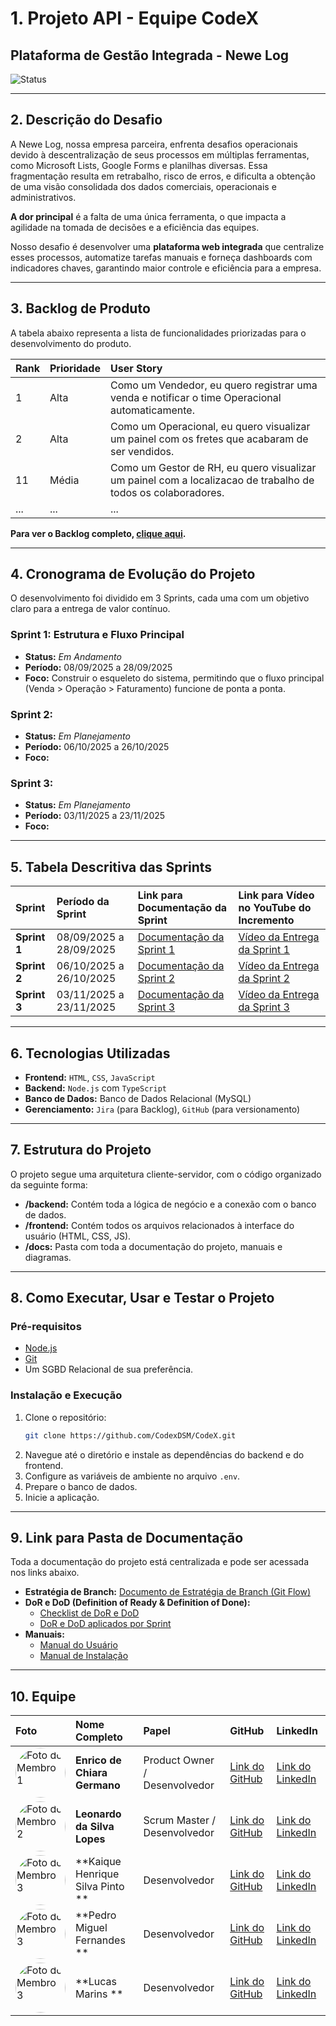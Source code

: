 # 1. Projeto API - Equipe CodeX

## Plataforma de Gestão Integrada - Newe Log

![Status](https://img.shields.io/badge/status-em--desenvolvimento-yellow)

-----

## 2\. Descrição do Desafio 

A Newe Log, nossa empresa parceira, enfrenta desafios operacionais devido à descentralização de seus processos em múltiplas ferramentas, como Microsoft Lists, Google Forms e planilhas diversas. Essa fragmentação resulta em retrabalho, risco de erros, e dificulta a obtenção de uma visão consolidada dos dados comerciais, operacionais e administrativos.

**A dor principal** é a falta de uma única ferramenta, o que impacta a agilidade na tomada de decisões e a eficiência das equipes.

Nosso desafio é desenvolver uma **plataforma web integrada** que centralize esses processos, automatize tarefas manuais e forneça dashboards com indicadores chaves, garantindo maior controle e eficiência para a empresa.

-----

## 3\. Backlog de Produto

A tabela abaixo representa a lista de funcionalidades priorizadas para o desenvolvimento do produto.

| Rank | Prioridade | User Story |
| :--- | :--- | :--- |
| 1 | Alta | Como um Vendedor, eu quero registrar uma venda e notificar o time Operacional automaticamente. |
| 2 | Alta | Como um Operacional, eu quero visualizar um painel com os fretes que acabaram de ser vendidos. |
| 11 | Média | Como um Gestor de RH, eu quero visualizar um painel com a localizacao de trabalho de todos os colaboradores. |
| ... | ... | ... |

**Para ver o Backlog completo, [clique aqui](./docs/ProductBacklog_CodeX_API2DSM.pdf).**

-----

## 4\. Cronograma de Evolução do Projeto

O desenvolvimento foi dividido em 3 Sprints, cada uma com um objetivo claro para a entrega de valor contínuo.

### **Sprint 1: Estrutura e Fluxo Principal**

  * **Status:** *Em Andamento*
  * **Período:** 08/09/2025 a 28/09/2025
  * **Foco:** Construir o esqueleto do sistema, permitindo que o fluxo principal (Venda \> Operação \> Faturamento) funcione de ponta a ponta.

### **Sprint 2:  <br>**

  * **Status:** *Em Planejamento*
  * **Período:** 06/10/2025 a 26/10/2025
  * **Foco:** 

### **Sprint 3: <br>**

  * **Status:** *Em Planejamento*
  * **Período:** 03/11/2025 a 23/11/2025
  * **Foco:** 

-----

## 5\. Tabela Descritiva das Sprints

| Sprint | Período da Sprint | Link para Documentação da Sprint | Link para Vídeo no YouTube do Incremento |
| :--- | :--- | :--- | :--- |
| **Sprint 1** | 08/09/2025 a 28/09/2025 | [Documentação da Sprint 1](./docs/Sprint_1_Backlog.pdf) | [Vídeo da Entrega da Sprint 1]() |
| **Sprint 2** | 06/10/2025 a 26/10/2025 | [Documentação da Sprint 2]() | [Vídeo da Entrega da Sprint 2]() |
| **Sprint 3** | 03/11/2025 a 23/11/2025 | [Documentação da Sprint 3]() | [Vídeo da Entrega da Sprint 3]() |

-----

## 6\. Tecnologias Utilizadas

  * **Frontend:** `HTML`, `CSS`, `JavaScript`
  * **Backend:** `Node.js` com `TypeScript`
  * **Banco de Dados:** Banco de Dados Relacional (MySQL)
  * **Gerenciamento:** `Jira` (para Backlog), `GitHub` (para versionamento)

-----

## 7\. Estrutura do Projeto

O projeto segue uma arquitetura cliente-servidor, com o código organizado da seguinte forma:

  - **/backend:** Contém toda a lógica de negócio e a conexão com o banco de dados.
  - **/frontend:** Contém todos os arquivos relacionados à interface do usuário (HTML, CSS, JS).
  - **/docs:** Pasta com toda a documentação do projeto, manuais e diagramas.

-----

## 8\. Como Executar, Usar e Testar o Projeto

### Pré-requisitos

  * [Node.js](https://nodejs.org/en/)
  * [Git](https://git-scm.com)
  * Um SGBD Relacional de sua preferência.

### Instalação e Execução

1.  Clone o repositório:
    ```sh
    git clone https://github.com/CodexDSM/CodeX.git
    ```
2.  Navegue até o diretório e instale as dependências do backend e do frontend.
3.  Configure as variáveis de ambiente no arquivo `.env`.
4.  Prepare o banco de dados.
5.  Inicie a aplicação.

-----

## 9\. Link para Pasta de Documentação

Toda a documentação do projeto está centralizada e pode ser acessada nos links abaixo.

  * **Estratégia de Branch:** [Documento de Estratégia de Branch (Git Flow)]()
  * **DoR e DoD (Definition of Ready & Definition of Done):**
      * [Checklist de DoR e DoD](./docs/U.S_Cenários_R.N._DoR.pptx)
      * [DoR e DoD aplicados por Sprint]()
  * **Manuais:**
      * [Manual do Usuário]()
      * [Manual de Instalação]()

-----

## 10\. Equipe

| Foto | Nome Completo | Papel | GitHub | LinkedIn |
| :--- | :--- | :--- | :--- | :--- |
| <img src="URL_DA_SUA_FOTO" width="80" height="80" alt="Foto do Membro 1" style="border-radius:50%;"> |**Enrico de Chiara Germano** | Product Owner / Desenvolvedor | [Link do GitHub](https://github.com/EnricoGermano) | [Link do LinkedIn]() |
| <img src="URL_DA_SUA_FOTO" width="80" height="80" alt="Foto do Membro 2" style="border-radius:50%;"> | **Leonardo da Silva Lopes** | Scrum Master / Desenvolvedor | [Link do GitHub](https://github.com/leodaslb) | [Link do LinkedIn]() |
| <img src="URL_DA_SUA_FOTO" width="80" height="80" alt="Foto do Membro 3" style="border-radius:50%;"> | **Kaique Henrique Silva Pinto ** | Desenvolvedor | [Link do GitHub]() | [Link do LinkedIn]() |
| <img src="URL_DA_SUA_FOTO" width="80" height="80" alt="Foto do Membro 3" style="border-radius:50%;"> | **Pedro Miguel Fernandes ** | Desenvolvedor | [Link do GitHub]() | [Link do LinkedIn]() |
| <img src="URL_DA_SUA_FOTO" width="80" height="80" alt="Foto do Membro 3" style="border-radius:50%;"> | **Lucas Marins ** | Desenvolvedor | [Link do GitHub]() | [Link do LinkedIn]() |
